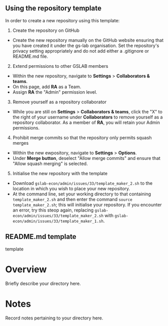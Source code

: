 Using the repository template
-----------------------------

In order to create a new repository using this template:

1. Create the repository on GitHub
  - Create the new repository manually on the GitHub website ensuring that you have created it under the gs-lab 
organisation. Set the repository's privacy setting appropriately and do not add either a .gitignore or README.md file.

2. Extend permissions to other GSLAB members
  - Within the new repository, navigate to **Settings** > **Collaborators & teams**. 
  - On this page, add **RA** as a Team.
  - Assign **RA** the  "Admin" permission level. 

3. Remove yourself as a repository collaborator
  - While you are still on **Settings** > **Collaborators & teams**, click the "X" to the right of your username
    under **Collaborators** to remove yourself as a repository collaborator. As a member of **RA**, you will retain 
    your Admin permissions. 

4. Prohibit merge commits so that the repository only permits squash merges
  - Within the new ewpository, navigate to **Settings** > **Options**. 
  - Under **Merge button**, deselect "Allow merge commits" and ensure that "Allow squash merging" is selected. 

5. Initialise the new repository with the template
  - Download `gslab-econ/admin/issues/33/template_maker_2.sh` to the location in which you wish to place your new
   repository.
  - At the command line, set your working directory to that containing `template_maker_2.sh` and then enter the command 
    `source template_maker_2.sh`; this will initialise your repository. If you encounter an error, try this steop again,
    replacing `gslab-econ/admin/issues/33/template_maker_2.sh` with `gslab-econ/admin/issues/33/template_maker_1.sh`.

README.md template
------------------

template

# Overview

Briefly describe your directory here. 

# Notes

Record notes pertaining to your directory here. 
